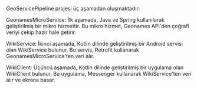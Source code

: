 GeoServicePipeline projesi üç aşamadan oluşmaktadır:

GeonamesMicroService: İlk aşamada, Java ve Spring kullanılarak geliştirilmiş bir mikro hizmettir. Bu mikro hizmet, Geonames API'den çoğrafi veriyi çekip hazır hale getirir.

WikiService: İkinci aşamada, Kotlin dilinde geliştirilmiş bir Android servisi olan WikiService bulunur. Bu servis, Retrofit kullanarak GeonamesMicroService'ten veri alır.

WikiClient: Üçüncü aşamada, Kotlin dilinde geliştirilmiş bir uygulama olan WikiClient bulunur. Bu uygulama, Messenger kullanarak WikiService'ten veri alır ve ekrana basar.
